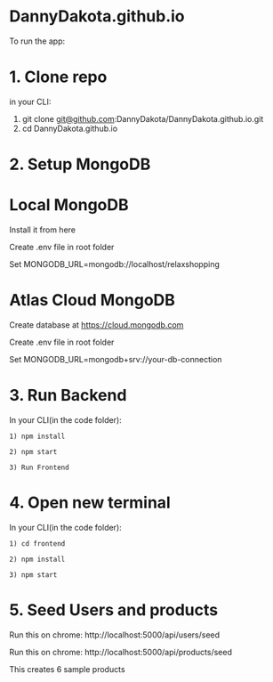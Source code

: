 # DannyDakota.github.io

To run the app:
# 1. Clone repo
in your CLI:
  1) git clone git@github.com:DannyDakota/DannyDakota.github.io.git
  2) cd DannyDakota.github.io
# 2. Setup MongoDB
  #  Local MongoDB
Install it from here

Create .env file in root folder

Set MONGODB_URL=mongodb://localhost/relaxshopping

# Atlas Cloud MongoDB

Create database at https://cloud.mongodb.com

Create .env file in root folder

Set MONGODB_URL=mongodb+srv://your-db-connection

# 3. Run Backend

In your CLI(in the code folder):

    1) npm install
    
    2) npm start
    
    3) Run Frontend
    
# 4. Open new terminal

In your CLI(in the code folder):

    1) cd frontend
    
    2) npm install
    
    3) npm start
    
# 5. Seed Users and products

Run this on chrome: http://localhost:5000/api/users/seed

Run this on chrome: http://localhost:5000/api/products/seed

This creates 6 sample products

